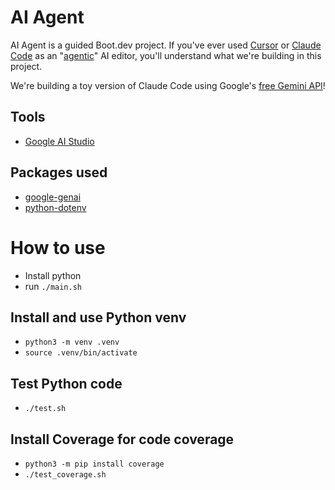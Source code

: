 # AI Agent
AI Agent is a guided Boot.dev project. 
If you've ever used [Cursor](https://www.cursor.com/en) or [Claude Code](https://docs.anthropic.com/en/docs/agents-and-tools/claude-code/overview) as an "[agentic](https://en.wikipedia.org/wiki/Agentic_AI)" AI editor, you'll understand what we're building in this project.

We're building a toy version of Claude Code using Google's [free Gemini API](https://ai.google.dev/gemini-api/docs)!
## Tools
* [Google AI Studio](https://aistudio.google.com/)

## Packages used
* [google-genai](https://pypi.org/project/google-genai/)
* [python-dotenv](https://pypi.org/project/python-dotenv/)

# How to use
* Install python
* run ```./main.sh```

## Install and use Python venv
* ```python3 -m venv .venv```
* ```source .venv/bin/activate```

## Test Python code
* ```./test.sh```

## Install Coverage for code coverage
* ```python3 -m pip install coverage```
* ```./test_coverage.sh```

